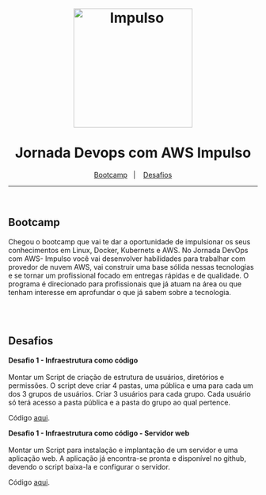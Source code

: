 <h1 align="center">
<img src="https://hermes.dio.me/tracks/7b035b91-8625-493c-a816-6740a4a25e9b.png" alt="Impulso" width="240" />
<br><br>
Jornada Devops com AWS Impulso
</h1>

<p align="center">
  <a href="#bootcamp">Bootcamp</a>&nbsp;&nbsp;&nbsp;|&nbsp;&nbsp;&nbsp;
  <a href="#desafios">Desafios</a>
</p>

<hr />

<br>

## Bootcamp
Chegou o bootcamp que vai te dar a oportunidade de impulsionar os seus conhecimentos em Linux, Docker, Kubernets e AWS. No Jornada DevOps com AWS- Impulso você vai desenvolver habilidades para trabalhar com provedor de nuvem AWS, vai construir uma base sólida nessas tecnologias e se tornar um profissional focado em entregas rápidas e de qualidade. O programa é direcionado para profissionais que já atuam na área ou que tenham interesse em aprofundar o que já sabem sobre a tecnologia.

<br><br>

## Desafios

**Desafio 1 - Infraestrutura como código**
<br><br>
Montar um Script de criação de estrutura de usuários, diretórios e permissões. O script deve criar 4 pastas, uma pública e uma para cada um dos 3 grupos de usuários. Criar 3 usuários para cada grupo. Cada usuário só terá acesso a pasta pública e a pasta do grupo ao qual pertence.

Código [aqui](https://github.com/andreLTMoraes/j-devops-aws-impulso/blob/main/desafios/desafio1.sh).

**Desafio 1 - Infraestrutura como código - Servidor web**
<br><br>
Montar um Script para instalação e implantação de um servidor e uma aplicação web. A aplicação já encontra-se pronta e disponível no github, devendo o script baixa-la e configurar o servidor.

Código [aqui](https://github.com/andreLTMoraes/j-devops-aws-impulso/blob/main/desafios/desafio2.sh).